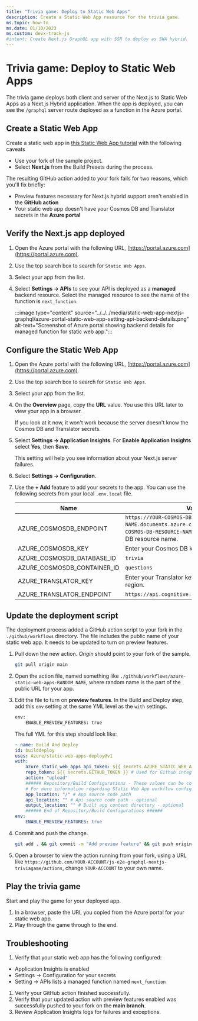 ```yaml
---
title: "Trivia game: Deploy to Static Web Apps"
description: Create a Static Web App resource for the trivia game.
ms.topic: how-to
ms.date: 01/10/2023
ms.custom: devx-track-js
#intent: Create Next.js GraphQL app with SSR to deploy as SWA hybrid. 
---
```


# Trivia game: Deploy to Static Web Apps

The trivia game deploys both client and server of the Next.js to Static Web Apps as a Next.js Hybrid application. When the app is deployed, you can see the `/graphql` server route deployed as a function in the Azure portal. 

## Create a Static Web App

Create a static web app in [this Static Web App tutorial](/azure/static-web-apps/deploy-nextjs-hybrid#create-a-static-web-app) with the following caveats

* Use your fork of the sample project. 
* Select **Next.js** from the Build Presets during the process.

The resulting GitHub action added to your fork fails for two reasons, which you'll fix briefly:
* Preview features necessary for Next.js hybrid support aren't enabled in the **GitHub action**
* Your static web app doesn't have your Cosmos DB and Translator secrets in the **Azure portal**

## Verify the Next.js app deployed

1. Open the Azure portal with the following URL, [https://portal.azure.com](https://portal.azure.com).
1. Use the top search box to search for `Static Web Apps`.
1. Select your app from the list.
1. Select **Settings -> APIs** to see your API is deployed as a **managed** backend resource. Select the managed resource to see the name of the function is `next_function`.

    :::image type="content" source="../../../media/static-web-app-nextjs-graphql/azure-portal-static-web-app-setting-api-backend-details.png" alt-text="Screenshot of Azure portal showing backend details for managed function for static web app.":::

## Configure the Static Web App

1. Open the Azure portal with the following URL, [https://portal.azure.com](https://portal.azure.com).
1. Use the top search box to search for `Static Web Apps`.
1. Select your app from the list.
1. On the **Overview** page, copy the **URL** value. You use this URL later to view your app in a browser. 

    If you look at it now, it won't work because the server doesn't know the Cosmos DB and Translator secrets.
1. Select **Settings -> Application Insights**. For **Enable Application Insights** select **Yes**, then **Save**. 

    This setting will help you see information about your Next.js server failures.

1. Select **Settings -> Configuration**.
1. Use the **+ Add** feature to add your secrets to the app. You can use the following secrets from your local `.env.local` file. 

    |Name|Value|
    |--|--|
    |AZURE_COSMOSDB_ENDPOINT|`https://YOUR-COSMOS-DB-RESOURCE-NAME.documents.azure.com:443/`, replace `YOUR-COSMOS-DB-RESOURCE-NAME` with your own Cosmos DB resource name.|
    |AZURE_COSMOSDB_KEY|Enter your Cosmos DB key value.|
    |AZURE_COSMOSDB_DATABASE_ID|`trivia`|
    |AZURE_COSMOSDB_CONTAINER_ID|`questions`|
    |AZURE_TRANSLATOR_KEY|Enter your Translator key, created in the **Global** region.|
    |AZURE_TRANSLATOR_ENDPOINT|`https://api.cognitive.microsofttranslator.com/`|

## Update the deployment script 

The deployment process added a GitHub action script to your fork in the `./github/workflows` directory. The file includes the public name of your static web app. It needs to be updated to turn on preview features. 

1. Pull down the new action. _Origin_ should point to your fork of the sample. 

    ```bash
    git pull origin main
    ```

1. Open the action file, named something like `./github/workflows/azure-static-web-apps-RANDOM_NAME`, where random name is the part of the public URL for your app.
1. Edit the file to turn on **preview features**. In the Build and Deploy step, add this `env` setting at the same YML level as the `with` settings. 

    ```bash
    env: 
        ENABLE_PREVIEW_FEATURES: true
    ```

    The full YML for this step should look like:

    ```yml
    - name: Build And Deploy
    id: builddeploy
    uses: Azure/static-web-apps-deploy@v1
    with:
        azure_static_web_apps_api_token: ${{ secrets.AZURE_STATIC_WEB_APPS_API_TOKEN_RANDOM_NAME }}
        repo_token: ${{ secrets.GITHUB_TOKEN }} # Used for Github integrations (i.e. PR comments)
        action: "upload"
        ###### Repository/Build Configurations - These values can be configured to match your app requirements. ######
        # For more information regarding Static Web App workflow configurations, please visit: https://aka.ms/swaworkflowconfig
        app_location: "/" # App source code path
        api_location: "" # Api source code path - optional
        output_location: "" # Built app content directory - optional
        ###### End of Repository/Build Configurations ######
    env: 
        ENABLE_PREVIEW_FEATURES: true
    ```

1. Commit and push the change. 

    ```bash
    git add . && git commit -m "Add preview feature" && git push origin main
    ```

1. Open a browser to view the action running from your fork, using a URL like `https://github.com/YOUR-ACCOUNT/js-e2e-graphql-nextjs-triviagame/actions`, change `YOUR-ACCOUNT` to your own name.


## Play the trivia game

Start and play the game for your deployed app. 

1. In a browser, paste the URL you copied from the Azure portal for your static web app.
1. Play through the game through to the end. 

## Troubleshooting

1. Verify that your static web app has the following configured:

* Application Insights is enabled
* Settings -> Configuration for your secrets
* Setting -> APIs lists a managed function named `next_function`

1. Verify your GitHub action finished successfully. 
1. Verify that your updated action with preview features enabled was successfully pushed to your fork on the **main branch**.
1. Review Application Insights logs for failures and exceptions. 


